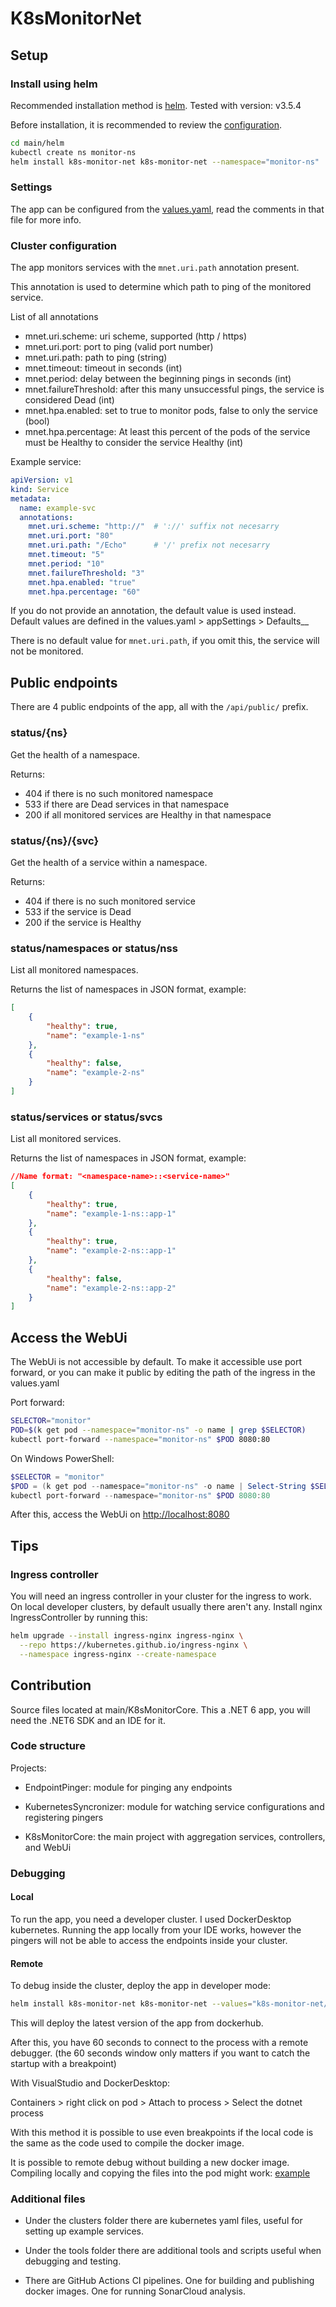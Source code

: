 # K8sMonitorNet

## Setup

### Install using helm

Recommended installation method is [helm](https://helm.sh/). Tested with version: v3.5.4

Before installation, it is recommended to review the [configuration](#settings).

```bash
cd main/helm
kubectl create ns monitor-ns
helm install k8s-monitor-net k8s-monitor-net --namespace="monitor-ns"
```

### Settings

The app can be configured from the [values.yaml](main/helm/k8s-monitor-net/values.yaml), read the comments in that file for more info.

### Cluster configuration

The app monitors services with the `mnet.uri.path` annotation present.

This annotation is used to determine which path to ping of the monitored service.

List of all annotations

- mnet.uri.scheme: uri scheme, supported (http / https)
- mnet.uri.port: port to ping (valid port number)
- mnet.uri.path: path to ping (string)
- mnet.timeout: timeout in seconds (int)
- mnet.period: delay between the beginning pings in seconds (int)
- mnet.failureThreshold: after this many unsuccessful pings, the service is considered Dead (int)
- mnet.hpa.enabled: set to true to monitor pods, false to only the service (bool)
- mnet.hpa.percentage: At least this percent of the pods of the service must be Healthy to consider the service Healthy (int)

Example service:

```yaml
apiVersion: v1
kind: Service
metadata:
  name: example-svc
  annotations:
    mnet.uri.scheme: "http://"  # '://' suffix not necesarry
    mnet.uri.port: "80"
    mnet.uri.path: "/Echo"      # '/' prefix not necesarry
    mnet.timeout: "5"
    mnet.period: "10"
    mnet.failureThreshold: "3"
    mnet.hpa.enabled: "true"
    mnet.hpa.percentage: "60"
```

If you do not provide an annotation, the default value is used instead. Default values are defined in the values.yaml > appSettings > Defaults__

There is no default value for `mnet.uri.path`, if you omit this, the service will not be monitored.

## Public endpoints

There are 4 public endpoints of the app, all with the `/api/public/` prefix.

### status/{ns}

Get the health of a namespace.

Returns:

- 404 if there is no such monitored namespace
- 533 if there are Dead services in that namespace
- 200 if all monitored services are Healthy in that namespace

### status/{ns}/{svc}

Get the health of a service within a namespace.

Returns:

- 404 if there is no such monitored service
- 533 if the service is Dead
- 200 if the service is Healthy

### status/namespaces or status/nss

List all monitored namespaces.

Returns the list of namespaces in JSON format, example:

```json
[
    {
        "healthy": true,
        "name": "example-1-ns"
    },
    {
        "healthy": false,
        "name": "example-2-ns"
    }
]
```

### status/services or status/svcs

List all monitored services.

Returns the list of namespaces in JSON format, example:

```json
//Name format: "<namespace-name>::<service-name>"
[
    {
        "healthy": true,
        "name": "example-1-ns::app-1"
    },
    {
        "healthy": true,
        "name": "example-2-ns::app-1"
    },
    {
        "healthy": false,
        "name": "example-2-ns::app-2"
    }
]
```

## Access the WebUi

The WebUi is not accessible by default. To make it accessible use port forward, or you can make it public by editing the path of the ingress in the values.yaml

Port forward:

```bash
SELECTOR="monitor"
POD=$(k get pod --namespace="monitor-ns" -o name | grep $SELECTOR)
kubectl port-forward --namespace="monitor-ns" $POD 8080:80
```

On Windows PowerShell:

```PowerShell
$SELECTOR = "monitor"
$POD = (k get pod --namespace="monitor-ns" -o name | Select-String $SELECTOR).Line.Split('/')[1]
kubectl port-forward --namespace="monitor-ns" $POD 8080:80
```

After this, access the WebUi on [http://localhost:8080](http://localhost:8080)

## Tips

### Ingress controller

You will need an ingress controller in your cluster for the ingress to work. On local developer clusters, by default usually there aren't any. Install nginx IngressController by running this:

```bash
helm upgrade --install ingress-nginx ingress-nginx \
  --repo https://kubernetes.github.io/ingress-nginx \
  --namespace ingress-nginx --create-namespace
```

## Contribution

Source files located at main/K8sMonitorCore. This a .NET 6 app, you will need the .NET6 SDK and an IDE for it.

### Code structure

Projects:

- EndpointPinger: module for pinging any endpoints

- KubernetesSyncronizer: module for watching service configurations and registering pingers

- K8sMonitorCore: the main project with aggregation services, controllers, and WebUi

### Debugging

#### Local

To run the app, you need a developer cluster. I used DockerDesktop kubernetes. Running the app locally from your IDE works, however the pingers will not be able to access the endpoints inside your cluster.

#### Remote

To debug inside the cluster, deploy the app in developer mode:

```bash
helm install k8s-monitor-net k8s-monitor-net --values="k8s-monitor-net/values-developer.yaml" --namespace="monitor-ns"
```

This will deploy the latest version of the app from dockerhub.

After this, you have 60 seconds to connect to the process with a remote debugger. (the 60 seconds window only matters if you want to catch the startup with a breakpoint)

With VisualStudio and DockerDesktop:

Containers > right click on pod > Attach to process > Select the dotnet process

With this method it is possible to use even breakpoints if the local code is the same as the code used to compile the docker image.

It is possible to remote debug without building a new docker image. Compiling locally and copying the files into the pod might work: [example](tools/debugger/script.ps1)

### Additional files

- Under the clusters folder there are kubernetes yaml files, useful for setting up example services.

- Under the tools folder there are additional tools and scripts useful when debugging and testing.

- There are GitHub Actions CI pipelines. One for building and publishing docker images. One for running SonarCloud analysis.
